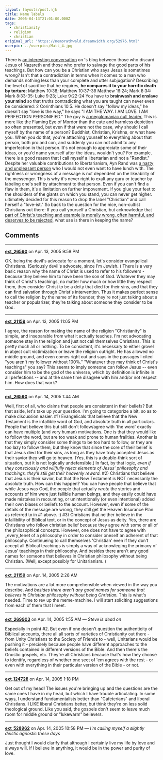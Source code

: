 ```yaml
---
layout: layouts/post.njk
title: Name labels
date: 2005-04-13T21:01:00.000Z
tags:
  - christianity
  - religion
  - christian
original_url: 'https://nemorathwald.dreamwidth.org/52976.html'
userpic: ../userpics/Matt_4.jpg
---
```

There is [an interesting conversation](http://www.livejournal.com/users/sarahmichigan/93664.html) on 's blog between those who discard Jesus of Nazareth and those who prefer to salvage the good parts of his teachings. But how can you be a Christian who says Jesus is sometimes wrong? Isn't that a contradiction in terms when it comes to a man who demands nothing less than your complete and utter subjugation? Describing the level of sacrifice that he requires, **he compares it to your horrific death by torture**: Matthew 10:38; Matthew 10:37-39 Matthew 16:24; Mark 8:34: Mark 8:33-35: Luke 9:23; Luke 9:22-24 You have to **brainwash and enslave your mind** so that truths contradicting what you are taught can never even be considered: 2 Corinthians 10:5. He doesn't say "follow my ideas," he doesn't say "love is the way," he says "I AM THE WAY. I AM LOVE. I AM PERFECTION PERSONIFIED." The guy is [a megalomaniac cult leader.](http://www.geocities.com/nemorathwald/Character_Rejects_Calvary.html) This is more like the Flaming Eye of Mordor than the cute and harmless depiction so often presented, but even if that were not the case, why should I call myself by the name of a person? Buddhist, Christian, Krishna, or what have you. When you do that, you're attaching yourself to everything about that person, both pro and con, and suddenly you can not admit to any imperfection in that person. It's not enough to appreciate some of their ideas, or you'd name yourself after the ideas, wouldn't you? For example, there is a good reason that I call myself a libertarian and not a "Randist." Despite her valuable contributions to libertarianism, Ayn Rand was [a nasty and unpleasant person](http://www.skeptic.com/02.2.shermer-unlikely-cult.html) who I would not even want to have lunch with. The rightness or wrongness of a message is not dependent on the likeability of the messenger. This is why it's never right to exalt any guru or teacher by labeling one's self by attachment to that person. Even if you can't find a flaw in them, it's a limitation on further impovement. If you glue your feet to the shoulders of the giants on which you stand, you can never get higher. ultimately decided for this reason to drop the label "Christian" and call herself a "love-ist." So back to the question for the nice, non-cultist Christians out there: If you call yourself a Christian, but acknowledge that [part of Christ's teaching and example is morally wrong, often harmful, and deserves to be rejected,](http://www.geocities.com/nemorathwald/Character_Rejects_Calvary.html) what use is there in keeping the name?

## Comments

---

**[ext_26590](https://www.dreamwidth.org/users/ext_26590)** on Apr. 13, 2005 9:58 PM

OK, being the devil's advocate for a moment, let's consider evangelical Christians. (Seriously devil's advocate, since I'm Jewish. ) There is a very basic reason why the name of Christ is used to refer to his followers - because they believe him to have been the son of God. Whatever they may think of Christ's teachings, no matter how much or how little they respect them, they consider Christ to be a deity that died for their sins, and that they can find salvation through Christ's intervention. Thus it makes perfect sense to call the religion by the name of its founder, they're not just talking about a teacher or popularizer, they're talking about someone they consider to be God.

---

**[ext_21159](https://www.dreamwidth.org/users/ext_21159)** on Apr. 13, 2005 11:05 PM

I agree, the reason for making the name of the religion "Christianity" is simple, and inseparable from what it actually teaches. I'm not advocating someone stay in the religion and just not call themselves Christians. This is pretty much all or nothing. To be consistent, it's necessary to either grovel in abject cult victimization or leave the religion outright. He has allowed no middle ground, and even comes right out and says in the passages I cited "you aren't my follower without 100%." "Whatever they may think of Christ's teachings" you say? This seems to imply someone can follow Jesus -- even consider him to be the god of the universe, which by definition is infinite in all perfections -- and at the same time disagree with him and/or not respect him. How does that work?

---

**[ext_26590](https://www.dreamwidth.org/users/ext_26590)** on Apr. 14, 2005 1:44 AM

Well, first of all, who claims that people are consistent in their beliefs? But that aside, let's take up your question. I'm going to categorize a bit, so as to make discussion easier. #1) Evangelicals that believe that the New Testament is the infallible word of God, and absolute truth in all particulars. People that believe this but still don't follow/agree with 'the word' exactly can have multiple (and very human) motivations. One is that they would like to follow the word, but are too weak and prone to human frailties. Another is that they simply consider some things to be too hard to follow, or they are too lazy to follow them, but they know that since the core of their belief is that Jesus died for their sins, as long as they have truly accepted Jesus as their savior they will go to heaven. (Yes, this is a double-think sort of situation, but it is not logically undefensible.) In fact, by that logic, _even if they consciously and willfully reject elements of Jesus' philosophy and teachings, they'll still get their heavenly reward._ #2) Christians that believe that Jesus is their savior, but that the New Testament is NOT necessarily the absolute truth. How can this happen? You can have people that believe that while Jesus was God, the people that actually _wrote_ the stories and accounts of him were just fallible human beings, and they easily could have made mistakes in recounting, or unintentionally (or even intentional) added their own biases or beliefs to the account. However, even if some of the details of the message are wrong, they still get the Heaven Insurance Plan as referred to in #1 above. :) #3) Christians that neither believe in the infallibility of Biblical text, or in the concept of Jesus as deity. Yes, there are Christians who follow christian belief because they agree with some or all of the philosophical concepts. However, one does not have to agree with _every_tenet of a philosophy in order to consider oneself an adherent of that philosophy. Continueing to call themselves 'Christian' even if they don't accept all Biblical teachings is simply a way of acknowleging the primacy of Jesus' teachings in their philosophy. And besides there aren't any good names for someone that believes in Christian philosophy without being Christian. (Well, except possibly for Unitarianism. )

---

**[ext_21159](https://www.dreamwidth.org/users/ext_21159)** on Apr. 14, 2005 2:26 AM

The motivations are a lot more comprehensible when viewed in the way you describe. _And besides there aren't any good names for someone that believes in Christian philosophy without being Christian._ This is what's needed. Time to rev up the meme-machine. I will start soliciting suggestions from each of them that I meet.

---

**[ext_269903](https://www.dreamwidth.org/users/ext_269903)** on Apr. 14, 2005 1:55 AM — *Steve is dead on*

Especially in point #2. But even if one dosen't question the authenticity of Biblical accounts, there all all sorts of varieties of Christianity out there - from Unity Christians to the Society of Friends to - well, Unitarians would be pushing it - precisely because people have different approaches to the beliefs contained in different versions of the Bible. And then there's the Gnostic gospels, etc. They're all Christians because that's how they choose to identify, regardless of whether one sect of 'em agrees with the rest - or even with everything in their particular version of the Bible - or not.

---

**[ext_124728](https://www.dreamwidth.org/users/ext_124728)** on Apr. 14, 2005 1:18 PM

Get out of my head! The issues you're bringing up and the questions are the same ones I have in my head, but which I have trouble articulating. In some ways, I understand fundamentalists better than "Cafeterians" and liberal Christians. I LIKE liberal Christians better, but think they're on less solid theological ground. Like you said, the gospels don't seem to leave much room for middle ground or "lukewarm" believers.

---

**[ext_528962](https://www.dreamwidth.org/users/ext_528962)** on Apr. 14, 2005 10:58 PM — *I'm calling myself a slightly deistic agnostic these days*

Just thought I would clarify that although I certainly live my life by love and always will. If I believe in anything, it would be in the power and purity of love.
